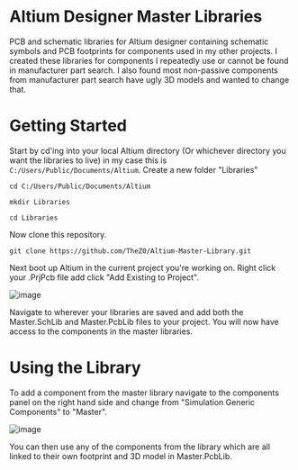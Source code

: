 # Altium Designer Master Libraries
PCB and schematic libraries for Altium designer containing schematic symbols and PCB footprints for components used in my other projects. I created these libraries for components I repeatedly use or cannot be found in manufacturer part search. I also found most non-passive components from manufacturer part search have ugly 3D models and wanted to change that.

# Getting Started
Start by cd'ing into your local Altium directory (Or whichever directory you want the libraries to live) in my case this is `C:/Users/Public/Documents/Altium`. Create a new folder "Libraries"
```
cd C:/Users/Public/Documents/Altium

mkdir Libraries

cd Libraries
```
Now clone this repository.
```
git clone https://github.com/TheZ0/Altium-Master-Library.git
```
Next boot up Altium in the current project you're working on. Right click your .PrjPcb file add click "Add Existing to Project".

![image](https://github.com/TheZ0/Altium-Master-Library/assets/142558812/52a5d62b-869c-4537-83eb-e22c5c6e642c)

Navigate to wherever your libraries are saved and add both the Master.SchLib and Master.PcbLib files to your project. You will now have access to the components in the master libraries.

# Using the Library
To add a component from the master library navigate to the components panel on the right hand side and change from "Simulation Generic Components" to "Master".

![image](https://github.com/TheZ0/Altium-Master-Library/assets/142558812/ba237355-4db5-4cbf-be0a-21b6fc3a22da)

You can then use any of the components from the library which are all linked to their own footprint and 3D model in Master.PcbLib.
